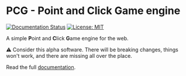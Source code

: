 # PCG - Point and Click Game engine

[![Documentation Status](https://readthedocs.org/projects/pcg/badge/?version=latest)](https://pcg.readthedocs.io/en/latest/?badge=latest)
[![License: MIT](https://img.shields.io/badge/License-MIT-yellow.svg)](https://opensource.org/licenses/MIT)

A simple **P**oint and **C**lick **G**ame engine for the web.

:warning: Consider this alpha software. There will be breaking changes,
things won't work, and there are missing all over the place.

Read the full [documentation](https://pcg.readthedocs.io/en/latest/index.html).

